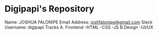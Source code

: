 # Digipapi's Repository
Name: JOSHUA FALONIPE
Email Address: joshfalonipe@gmail.com
Slack Username: digipapi
Tracks
    A. Frontend
        -HTML
        -CSS
        -JS
    B.Design
        -UI/UX